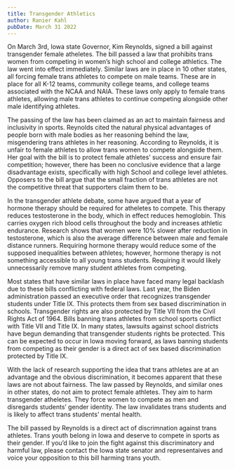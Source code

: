 ```yaml
---
title: Transgender Athletics
author: Ranier Kahl
pubDate: March 31 2022
---
```

On March 3rd, Iowa state Governor, Kim Reynolds, signed a bill against transgender female atheletes. The bill passed a law that prohibits trans women from competing in women’s high school and college athletics. The law went into effect immediately. Similar laws are in place in 10 other states, all forcing female trans athletes to compete on male teams. These are in place for all K-12 teams, community college teams, and college teams associated with the NCAA and NAIA. These laws only apply to female trans athletes, allowing male trans athletes to continue competing alongside other male identifying athletes.

The passing of the law has been claimed as an act to maintain fairness and inclusivity in sports. Reynolds cited the natural physical advantages of people born with male bodies as her reasoning behind the law, misgendering trans athletes in her reasoning. According to Reynolds, it is unfair to female athletes to allow trans women to compete alongside them. Her goal with the bill is to protect female athletes’ success and ensure fair competition; however, there has been no conclusive evidence that a large disadvantage exists, specifically with high School and college level athletes. Opposers to the bill argue that the small fraction of trans athletes are not the competitive threat that supporters claim them to be.

In the transgender athlete debate, some have argued that a year of hormone therapy should be required for atheletes to compete. This therapy reduces testosterone in the body, which in effect reduces hemoglobin. This carries oxygen rich blood cells throughout the body and increases athletic endurance. Research shows that women were 10% slower after reduction in testosterone, which is also the average difference between male and female distance runners. Requiring hormone therapy would reduce some of the supposed inequalities between athletes; however, hormone therapy is not something accessible to all young trans students. Requiring it would likely unnecessarily remove many student athletes from competing.

Most states that have similar laws in place have faced many legal backlash due to these bills conflicting with federal laws. Last year, the Biden administration passed an executive order that recognizes transgender students under Title IX. This protects them from sex based discrimination in schools. Transgender rights are also protected by Title VII from the Civil Rights Act of 1964. Bills banning trans athletes from school sports conflict with Title VII and Title IX. In many states, lawsuits against school districts have begun demanding that transgender students rights be protected. This can be expected to occur in Iowa moving forward, as laws banning students from competing as their gender is a direct act of sex based discrimination protected by Title IX.

With the lack of research supporting the idea that trans athletes are at an advantage and the obvious discrimination, it becomes apparent that these laws are not about fairness. The law passed by Reynolds, and similar ones in other states, do not aim to protect female athletes. They aim to harm transgender atheletes. They force women to compete as men and disregards students’ gender identity. The law invalidates trans students and is likely to affect trans students’ mental health.

The bill passed by Reynolds is a direct act of discrimnation against trans athletes. Trans youth belong in Iowa and deserve to compete in sports as their gender. If you’d like to join the fight against this discriminatory and harmful law, please contact the Iowa state senator and representaives and voice your opposition to this bill harming trans youth.

